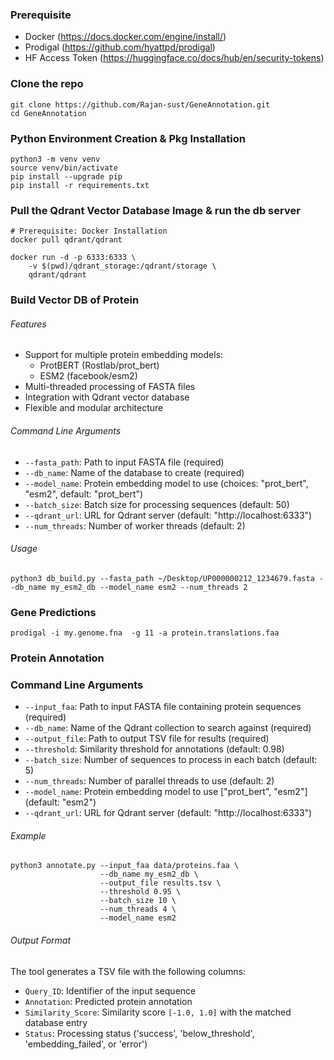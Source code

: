 ### Prerequisite
- Docker (https://docs.docker.com/engine/install/)
- Prodigal (https://github.com/hyattpd/prodigal)
- HF Access Token (https://huggingface.co/docs/hub/en/security-tokens)

### Clone the repo
```
git clone https://github.com/Rajan-sust/GeneAnnotation.git
cd GeneAnnotation
```

### Python Environment Creation & Pkg Installation
```
python3 -m venv venv
source venv/bin/activate
pip install --upgrade pip
pip install -r requirements.txt
```

### Pull the Qdrant Vector Database Image & run the db server
```
# Prerequisite: Docker Installation
docker pull qdrant/qdrant

docker run -d -p 6333:6333 \
    -v $(pwd)/qdrant_storage:/qdrant/storage \
    qdrant/qdrant
```

### Build Vector DB of Protein

###### Features

- Support for multiple protein embedding models:
  - ProtBERT (Rostlab/prot_bert)
  - ESM2 (facebook/esm2)
- Multi-threaded processing of FASTA files
- Integration with Qdrant vector database
- Flexible and modular architecture

###### Command Line Arguments

- `--fasta_path`: Path to input FASTA file (required)
- `--db_name`: Name of the database to create (required)
- `--model_name`: Protein embedding model to use (choices: "prot_bert", "esm2", default: "prot_bert")
- `--batch_size`: Batch size for processing sequences (default: 50)
- `--qdrant_url`: URL for Qdrant server (default: "http://localhost:6333")
- `--num_threads`: Number of worker threads (default: 2)

###### Usage
```
python3 db_build.py --fasta_path ~/Desktop/UP000000212_1234679.fasta --db_name my_esm2_db --model_name esm2 --num_threads 2
```



### Gene Predictions
```
prodigal -i my.genome.fna  -g 11 -a protein.translations.faa
```

### Protein Annotation


### Command Line Arguments

- `--input_faa`: Path to input FASTA file containing protein sequences (required)
- `--db_name`: Name of the Qdrant collection to search against (required)
- `--output_file`: Path to output TSV file for results (required)
- `--threshold`: Similarity threshold for annotations (default: 0.98)
- `--batch_size`: Number of sequences to process in each batch (default: 5)
- `--num_threads`: Number of parallel threads to use (default: 2)
- `--model_name`: Protein embedding model to use ["prot_bert", "esm2"] (default: "esm2")
- `--qdrant_url`: URL for Qdrant server (default: "http://localhost:6333")

###### Example

```
python3 annotate.py --input_faa data/proteins.faa \
                    --db_name my_esm2_db \
                    --output_file results.tsv \
                    --threshold 0.95 \
                    --batch_size 10 \
                    --num_threads 4 \
                    --model_name esm2
```

###### Output Format

The tool generates a TSV file with the following columns:
- `Query_ID`: Identifier of the input sequence
- `Annotation`: Predicted protein annotation
- `Similarity_Score`: Similarity score `[-1.0, 1.0]` with the matched database entry
- `Status`: Processing status ('success', 'below_threshold', 'embedding_failed', or 'error')

[comment]: <> (## Project Structure)

[comment]: <> (- `main.py`: Entry point for the application)

[comment]: <> (- `config.py`: Configuration and argument parsing)

[comment]: <> (- `embedders.py`: Protein embedding models)

[comment]: <> (- `database.py`: Vector database operations)

[comment]: <> (- `processor.py`: Protein sequence processing workflow)

[comment]: <> (## Adding a New Embedding Model)

[comment]: <> (To add a new embedding model:)

[comment]: <> (1. Implement a new class in `embedders.py` that inherits from `ProteinEmbedder`)

[comment]: <> (2. Add the new model to the `get_embedder` factory function)

[comment]: <> (3. Update the command line choices in `config.py`)
